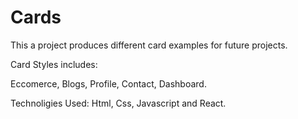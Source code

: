 # Cards
This a project produces different card examples for future projects. 

Card Styles includes:

Eccomerce, Blogs, Profile, Contact, Dashboard.

Technoligies Used: Html, Css, Javascript and React.
